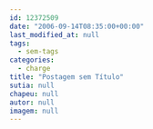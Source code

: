 ```yaml
---
id: 12372509
date: "2006-09-14T08:35:00+00:00"
last_modified_at: null
tags:
  - sem-tags
categories:
  - charge
title: "Postagem sem Título"
sutia: null
chapeu: null
autor: null
imagem: null
---
```

<p><P>&nbsp;</P> </p>
